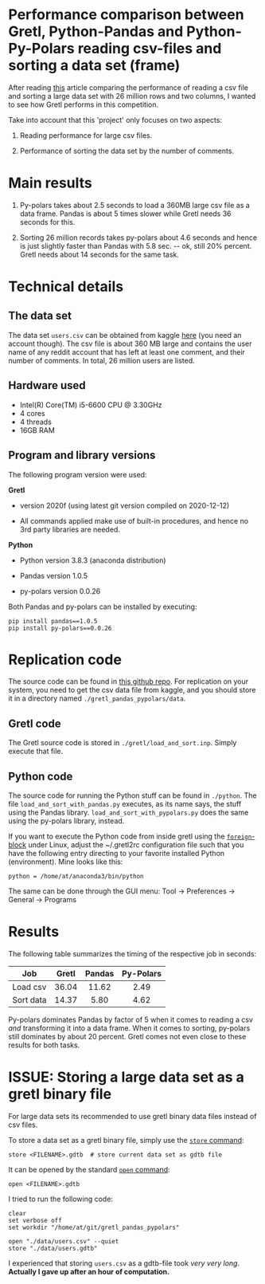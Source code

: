 # Performance comparison between Gretl, Python-Pandas and Python-Py-Polars reading csv-files and sorting a data set (frame)

After reading [this](https://www.kdnuggets.com/2020/12/rising-library-beating-pandas-performance.html) article comparing the performance of reading a csv file and sorting a large data set with 26 million rows and two columns, I wanted to see how Gretl performs in this competition.

Take into account that this 'project' only focuses on two aspects:

1) Reading performance for large csv files.

2) Performance of sorting the data set by the number of comments.


# Main results
1) Py-polars takes about 2.5 seconds to load a 360MB large csv file as a data frame. Pandas is about 5 times slower while Gretl needs 36 seconds for this.

2) Sorting 26 million records takes py-polars about 4.6 seconds and hence is just slightly faster than Pandas  with 5.8 sec. -- ok, still 20% percent. Gretl needs about 14 seconds for the same task.


# Technical details
## The data set
The data set ```users.csv``` can be obtained from kaggle [here](https://www.kaggle.com/colinmorris/reddit-usernames) (you need an account though). The csv file is about 360 MB large and contains the user name of any reddit account that has left at least one comment, and their number of comments. In total, 26 million users are listed.

## Hardware used
- Intel(R) Core(TM) i5-6600 CPU @ 3.30GHz
- 4 cores
- 4 threads
- 16GB RAM

## Program and library versions
The following program version were used:

**Gretl**

- version 2020f (using latest git version compiled on 2020-12-12)

- All commands applied make use of built-in procedures, and hence no 3rd party libraries are needed.

**Python**

- Python version 3.8.3 (anaconda distribution)

- Pandas version 1.0.5

- py-polars version 0.0.26

Both Pandas and py-polars can be installed by executing:
```
pip install pandas==1.0.5
pip install py-polars==0.0.26
```

# Replication code
The source code can be found in [this github repo](https://github.com/atecon/gretl_pandas_pypolars). For replication on your system, you need to get the csv data file from kaggle, and you should store it in a directory named ```./gretl_pandas_pypolars/data```.

## Gretl code
The Gretl source code is stored in ```./gretl/load_and_sort.inp```. Simply execute that file.


## Python code
The source code for running the Python stuff can be found in ```./python```. The file ```load_and_sort_with_pandas.py``` executes, as its name says, the stuff using the Pandas library. ```load_and_sort_with_pypolars.py``` does the same using the py-polars library, instead.

If you want to execute the Python code from inside gretl using the [```foreign```-block](http://gretl.sourceforge.net/gretl-help/cmdref.html#foreign) under Linux, adjust the ~/.gretl2rc configuration file such that you have the following entry directing to your favorite installed Python (environment). Mine looks like this:
```
python = /home/at/anaconda3/bin/python
```


The same can be done through the GUI menu:
Tool -> Preferences -> General -> Programs

# Results
The following table summarizes the timing of the respective job in seconds:

**Job** |   **Gretl** | **Pandas** | **Py-Polars**
-----------|:-----:|:------:|:---------:
Load csv   | 36.04 | 11.62  | 2.49
Sort data  | 14.37 | 5.80   | 4.62

Py-polars dominates Pandas by factor of 5 when it comes to reading a csv *and* transforming it into a data frame. When it comes to sorting, py-polars still dominates by about 20 percent. Gretl comes not even close to these results for both tasks.


# ISSUE: Storing a large data set as a gretl binary file
For large data sets its recommended to use gretl binary data files instead of csv files.

To store a data set as a gretl binary file, simply use the [```store``` command](http://gretl.sourceforge.net/gretl-help/cmdref.html#store):
```
store <FILENAME>.gdtb  # store current data set as gdtb file
```

It can be opened by the standard [```open``` command](http://gretl.sourceforge.net/gretl-help/cmdref.html#open):
```
open <FILENAME>.gdtb
```

I tried to run the following code:
```
clear
set verbose off
set workdir "/home/at/git/gretl_pandas_pypolars"

open "./data/users.csv" --quiet
store "./data/users.gdtb"
```

I experienced that storing ```users.csv``` as a gdtb-file took *very very long*. **Actually I gave up after an hour of computation.**



